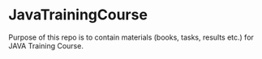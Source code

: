 # JavaTrainingCourse

Purpose of this repo is to contain materials (books, tasks, results etc.) for JAVA Training Course.
